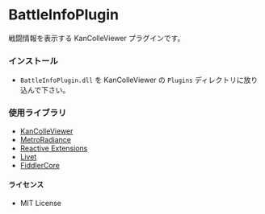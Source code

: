 # BattleInfoPlugin

戦闘情報を表示する KanColleViewer プラグインです。

### インストール

* `BattleInfoPlugin.dll` を KanColleViewer の `Plugins` ディレクトリに放り込んで下さい。

### 使用ライブラリ

* [KanColleViewer](http://grabacr.net/kancolleviewer)
* [MetroRadiance](https://www.nuget.org/packages/MetroRadiance)
* [Reactive Extensions](http://rx.codeplex.com/)
* [Livet](http://ugaya40.hateblo.jp/entry/Livet)
* [FiddlerCore](http://www.telerik.com/fiddler/fiddlercore)


#### ライセンス

* MIT License

